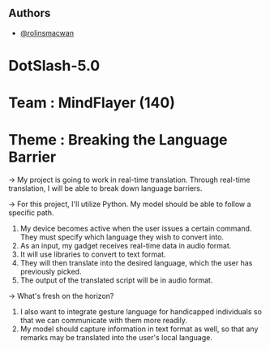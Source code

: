 
## Authors

- [@rolinsmacwan](https://github.com/rolinsmacwan)


# DotSlash-5.0
# Team : MindFlayer (140)
# Theme : Breaking the Language Barrier 

-> My project is going to work in real-time translation. Through real-time translation, I will be able to break down language barriers.

-> For this project, I'll utilize Python. My model should be able to follow a specific path.

   1. My device becomes active when the user issues a certain command. They must specify which language they wish to convert into.
   2. As an input, my gadget receives real-time data in audio format.
   3. It will use libraries to convert to text format.
   4. They will then translate into the desired language, which the user has previously picked.
   5. The output of the translated script will be in audio format.

-> What's fresh on the horizon?

   1. I also want to integrate gesture language for handicapped individuals so that we can communicate with them more readily.
   2. My model should capture information in text format as well, so that any remarks may be translated into the user's local language.
